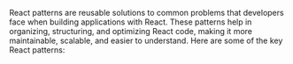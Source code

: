 React patterns are reusable solutions to common problems that developers face when building applications with React. These patterns help in organizing, structuring, and optimizing React code, making it more maintainable, scalable, and easier to understand. Here are some of the key React patterns:
